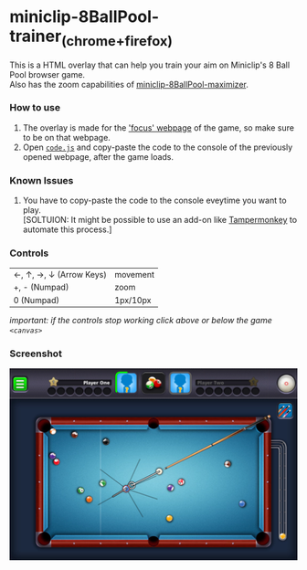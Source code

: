 # miniclip-8BallPool-trainer<sub>(chrome+firefox)</sub>
This is a HTML overlay that can help you train your aim on Miniclip's 8 Ball Pool browser game.  
Also has the zoom capabilities of [miniclip-8BallPool-maximizer](https://github.com/daniel-barbu/miniclip-8BallPool-maximizer).

### How to use
1. The overlay is made for the ['focus' webpage](https://www.miniclip.com/games/8-ball-pool-multiplayer/en/focus/) of the game, so make sure to be on that webpage.
2. Open [`code.js`](https://raw.githubusercontent.com/daniel-barbu/8-Ball-Pool-trainer/master/code.js) and copy-paste the code to the console of the previously opened webpage, after the game loads.

### Known Issues
1. You have to copy-paste the code to the console eveytime you want to play.  
[SOLTUION: It might be possible to use an add-on like [Tampermonkey](https://www.tampermonkey.net/) to automate this process.]

### Controls
|                                   |          |
|:----------------------------------|:---------|
| ←, ↑, →, ↓ (Arrow Keys)           | movement |
| +, - (Numpad)                     | zoom     |
| 0 (Numpad)                        | 1px/10px |


*important: if the controls stop working click above or below the game `<canvas>`*

### Screenshot
![screenshot.png not loaded correctly](/screenshot.png)
